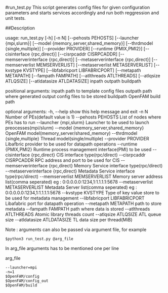 #run_test.py
This script generates config files for given configuration parameters and starts services accordingly and run both reggression and unit tests.

##Description

usage: run_test.py [-h] [-n N] [--pehosts PEHOSTS] [--launcher {mpi,slurm}]
                   [--model {memory_server,shared_memory}]
                   [--thrdmodel {single,multiple}] [--provider PROVIDER]
                   [--runtime {PMIX,PMI2}] [--cisinterface {rpc,direct}]
                   [--cisrpcaddr CISRPCADDR]
                   [--memserverinterface {rpc,direct}]
                   [--metaserverinterface {rpc,direct}]
                   [--memserverlist MEMSERVERLIST]
                   [--metaserverlist METASERVERLIST] [--kvstype KVSTYPE]
                   [--libfabricport LIBFABRICPORT] [--metapath METAPATH]
                   [--fampath FAMPATH] [--atlthreads ATLTHREADS]
                   [--atlqsize ATLQSIZE] [--atldatasize ATLDATASIZE]
                   inpath outpath buildpath

positional arguments:
  inpath                path to template config files
  outpath               path where generated output config files to be stored
  buildpath             OpenFAM build path

optional arguments:
  -h, --help            show this help message and exit
  -n N                  Number of PEs(default value is 1)
  --pehosts PEHOSTS     List of nodes where PEs has to run
  --launcher {mpi,slurm}
                        Launcher to be used to launch preocesses(mpi/slurm)
  --model {memory_server,shared_memory}
                        OpenFAM model(memory_server/shared_memory)
  --thrdmodel {single,multiple}
                        Thread model(single/multiple)
  --provider PROVIDER   Libafbric provider to be used for datapath operations
  --runtime {PMIX,PMI2}
                        Runtime process management interface(PMI) to be used
  --cisinterface {rpc,direct}
                        CIS interface type(rpc/direct)
  --cisrpcaddr CISRPCADDR
                        RPC address and port to be used for CIS
  --memserverinterface {rpc,direct}
                        Memory Service interface type(rpc/direct)
  --metaserverinterface {rpc,direct}
                        Metadata Service interface type(rpc/direct)
  --memserverlist MEMSERVERLIST
                        Memory server address list(comma seperated) eg :
                        0:0.0.0.0:1234,1:1.1.1.1:5678
  --metaserverlist METASERVERLIST
                        Metadata Server list(comma seperated) eg :
                        0:0.0.0.0:1234,1:1.1.1.1:5678
  --kvstype KVSTYPE     Type of key value store to be used for metadata
                        management
  --libfabricport LIBFABRICPORT
                        Libafabric port for datapath operation
  --metapath METAPATH   path to store metadata
  --fampath FAMPATH     path where data is stored
  --atlthreads ATLTHREADS
                        Atomic library threads count
  --atlqsize ATLQSIZE   ATL queue size
  --atldatasize ATLDATASIZE
                        TL data size per thread(MiB)

  Note : arguments can also be passed via argument file, for example

  ```
  $python3 run_test.py @arg_file
  ```

  In arg_file arguments has to be mentioned one per line 
  
  arg_file
  ```
  --launcher=mpi
  -n=1
  $OpenFAM/config
  $OpenFAM/config_out
  $OpenFAM/build


  ```
